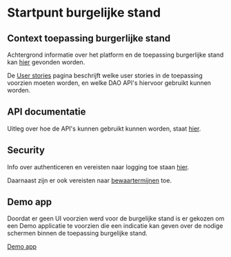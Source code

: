# Startpunt burgelijke stand

## Context toepassing burgerlijke stand
Achtergrond informatie over het platform en de toepassing burgerlijke stand kan [hier](userstories/context.md) gevonden worden.

De [User stories](/userstories/userstories.md) pagina beschrijft welke user stories in de toepassing voorzien moeten worden, en welke DAO API's hiervoor gebruikt kunnen worden. 

## API documentatie
Uitleg over hoe de API's kunnen gebruikt kunnen worden, staat [hier](api/README.md).

## Security
Info over authenticeren en vereisten naar logging toe staan [hier](security/README.md).

Daarnaast zijn er ook vereisten naar [bewaartermijnen](security/bewaartermijnen) toe.

## Demo app
Doordat er geen UI voorzien werd voor de burgelijke stand is er gekozen om een Demo applicatie te voorzien die een indicatie kan geven over de 
nodige schermen binnen de toepassing burgelijke stand. 

[Demo app](demo-app/README.md)
